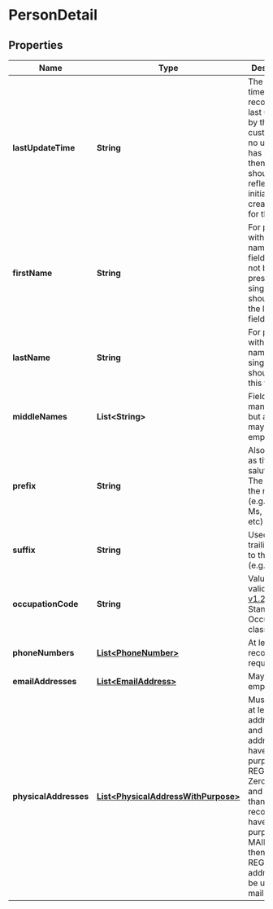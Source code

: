 
# PersonDetail

## Properties
Name | Type | Description | Notes
------------ | ------------- | ------------- | -------------
**lastUpdateTime** | **String** | The date and time that this record was last updated by the customer.  If no update has occurred then this date should reflect the initial creation date for the data | 
**firstName** | **String** | For people with single names this field need not be present.  The single name should be in the lastName field |  [optional]
**lastName** | **String** | For people with single names the single name should be in this field | 
**middleNames** | **List&lt;String&gt;** | Field is mandatory but array may be empty | 
**prefix** | **String** | Also known as title or salutation.  The prefix to the name (e.g. Mr, Mrs, Ms, Miss, Sir, etc) |  [optional]
**suffix** | **String** | Used for a trailing suffix to the name (e.g. Jr) |  [optional]
**occupationCode** | **String** | Value is a valid [ANZCO v1.2](http://www.abs.gov.au/ANZSCO) Standard Occupation classification. |  [optional]
**phoneNumbers** | [**List&lt;PhoneNumber&gt;**](PhoneNumber.md) | At least one record is required | 
**emailAddresses** | [**List&lt;EmailAddress&gt;**](EmailAddress.md) | May be empty | 
**physicalAddresses** | [**List&lt;PhysicalAddressWithPurpose&gt;**](PhysicalAddressWithPurpose.md) | Must contain at least one address. One and only one address may have the purpose of REGISTERED. Zero or one, and no more than one, record may have the purpose of MAIL. If zero then the REGISTERED address is to be used for mail | 



